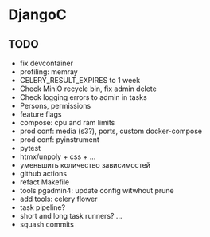 # DjangoC

## TODO
- fix devcontainer
- profiling: memray
- CELERY_RESULT_EXPIRES to 1 week
- Check MiniO recycle bin, fix admin delete
- Check logging errors to admin in tasks
- Persons, permissions
- feature flags
- compose: cpu and ram limits
- prod conf: media (s3?), ports, custom docker-compose
- prod conf: pyinstrument
- pytest
- htmx/unpoly + css + ...
- уменьшить количество зависимостей
- github actions
- refact Makefile
- tools pgadmin4: update config witwhout prune
- add tools: celery flower
- task pipeline?
- short and long task runners?
  ...
- squash commits
